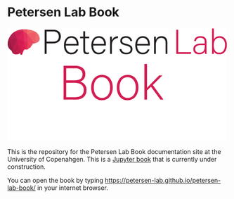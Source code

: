 # Petersen Lab Book

<img src="logo.png" width="500" style="float: center">

This is the repository for the Petersen Lab Book documentation site at the University of Copenahgen. This is a [Jupyter book](https://jupyterbook.org/) that is currently under construction.

You can open the book by typing https://petersen-lab.github.io/petersen-lab-book/ in your internet browser.